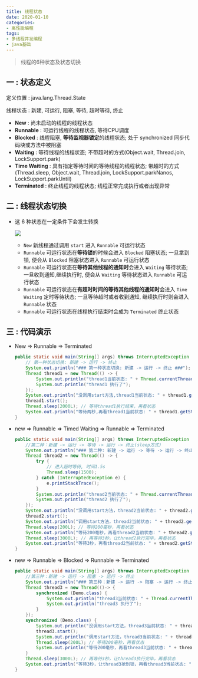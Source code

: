 ```yaml
---
title: 线程状态
date: 2020-01-10
categories:
- 高性能编程
tags:
- 多线程并发编程
- java基础
---
```




> 线程的6种状态及状态切换



## 一 : 状态定义 

定义位置 : java.lang.Thread.State

线程状态 : 新建, 可运行, 阻塞, 等待, 超时等待, 终止
* **New** : 尚未启动的线程的线程状态
* **Runnable** : 可运行线程的线程状态, 等待CPU调度
* **Blocked** : 线程阻塞, **等待监视器锁定**的线程状态; 处于 synchronized 同步代码块或方法中被阻塞
* **Waiting** : 等待线程的线程状态; 不带超时的方式(Object.wait, Thread.join, LockSupport.park)
* **Time Waiting** : 具有指定等待时间的等待线程的线程状态; 带超时的方式(Thread.sleep, Object.wait, Thread.join, LockSupport.parkNanos, LockSupport.parkUntil)
* **Terminated** : 终止线程的线程状态; 线程正常完成执行或者出现异常

## 二 : 线程状态切换

* 这 6 种状态在一定条件下会发生转换

  ![](https://gcore.jsdelivr.net/gh/info4z/blog_images@main/images/d993633a-83f8-49da-9352-686d12afec7d-8352070.jpg)

  * `New` 新线程通过调用 `start` 进入 `Runnable` 可运行状态
  * `Runnable` 可运行状态在**等待锁**的时候会进入 `Blocked` 阻塞状态; 一旦拿到锁, 便会从 `Blocked` 阻塞状态进入 `Runnable` 可运行状态
  * `Runnable` 可运行状态在**等待其他线程的通知时**会进入 `Waiting` 等待状态; 一旦收到通知,继续执行时, 便会从 `Waiting` 等待状态进入 `Runnable` 可运行状态
  * `Runnable` 可运行状态在**有超时时间的等待其他线程的通知时**会进入 `Time Waiting` 定时等待状态; 一旦等待超时或者收到通知, 继续执行时则会进入 `Runnable` 状态
  * `Runnable` 可运行状态在线程执行结束时会成为 `Terminated` 终止状态

## 三 : 代码演示

- New => Runnable => Terminated

  ```java
  public static void main(String[] args) throws InterruptedException {
      // 第一种状态切换: 新建 -> 运行 -> 终止
      System.out.println("### 第一种状态切换: 新建 -> 运行 -> 终止 ###");
      Thread thread1 = new Thread(() -> {
          System.out.println("thread1当前状态: " + Thread.currentThread().getState().toString());
          System.out.println("thread1 执行了");
      });
      System.out.println("没调用start方法,thread1当前状态: " + thread1.getState().toString());
      thread1.start();
      Thread.sleep(2000L); // 等待thread1执行结束，再看状态
      System.out.println("等待两秒,再看thread1当前状态: " + thread1.getState().toString());
  }
  ```

- new => Runnable => Timed Waiting => Runnable => Terminated

  ```java
  public static void main(String[] args) throws InterruptedException {
      //第二种：新建 -> 运行 -> 等待 -> 运行 -> 终止(sleep方式)
      System.out.println("### 第二种: 新建 -> 运行 -> 等待 -> 运行 -> 终止(sleep方式) ###");
      Thread thread2 = new Thread(() -> {
          try {
              // 进入超时等待, 时间1.5s
              Thread.sleep(1500);
          } catch (InterruptedException e) {
              e.printStackTrace();
          }
          System.out.println("thread2当前状态: " + Thread.currentThread().getState().toString());
          System.out.println("thread2 执行了");
      });
      System.out.println("没调用start方法，thread2当前状态: " + thread2.getState().toString());
      thread2.start();
      System.out.println("调用start方法，thread2当前状态: " + thread2.getState().toString());
      Thread.sleep(200L); // 等待200毫秒，再看状态
      System.out.println("等待200毫秒，再看thread2当前状态: " + thread2.getState().toString());
      Thread.sleep(3000L); // 再等待3秒，让thread2执行完毕，再看状态
      System.out.println("等待3秒，再看thread2当前状态: " + thread2.getState().toString());
  }
  ```
  
- new => Runnable => Blocked => Runnable => Terminated

  ```java
  public static void main(String[] args) throws InterruptedException {
      //第三种：新建 -> 运行 -> 阻塞 -> 运行 -> 终止
      System.out.println("### 第三种：新建 -> 运行 -> 阻塞 -> 运行 -> 终止 ###");
      Thread thread3 = new Thread(()-> {
          synchronized (Demo.class) {
              System.out.println("thread3当前状态: " + Thread.currentThread().getState().toString());
              System.out.println("thread3 执行了");
          }
      });
      synchronized (Demo.class) {
          System.out.println("没调用start方法，thread3当前状态: " + thread3.getState().toString());
          thread3.start();
          System.out.println("调用start方法，thread3当前状态: " + thread3.getState().toString());
          Thread.sleep(200L); // 等待200毫秒，再看状态
          System.out.println("等待200毫秒，再看thread3当前状态: " + thread3.getState().toString());
      }
      Thread.sleep(3000L); // 再等待3秒，让thread3执行完毕，再看状态
      System.out.println("等待3秒，让thread3抢到锁，再看thread3当前状态: " + thread3.getState().toString());
  }
  ```